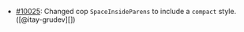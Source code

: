 * [#10025](https://github.com/rubocop/rubocop/pull/10025): Changed cop `SpaceInsideParens` to include a `compact` style.  ([@itay-grudev][])

